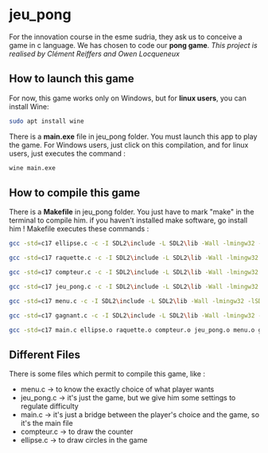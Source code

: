 # jeu_pong

For the innovation course in the esme sudria, they ask us to conceive a game in c language. 
We has chosen to code our **pong game**.
*This project is realised by Clément Reiffers and Owen Locqueneux*

## How to launch this game

For now, this game works only on Windows, but for **linux users**, you can install Wine:
```bash
sudo apt install wine
```
There is a **main.exe** file in jeu_pong folder.
You must launch this app to play the game.
For Windows users, just click on this compilation, and for linux users, just executes the command :
```bash
wine main.exe
```

## How to compile this game

There is a **Makefile** in jeu_pong folder.
You just have to mark "make" in the terminal to compile him.
if you haven't installed make software, go install him !
Makefile executes these commands :
```bash
gcc -std=c17 ellipse.c -c -I SDL2\include -L SDL2\lib -Wall -lmingw32 -lSDL2main -lSDL2 

gcc -std=c17 raquette.c -c -I SDL2\include -L SDL2\lib -Wall -lmingw32 -lSDL2main -lSDL2 

gcc -std=c17 compteur.c -c -I SDL2\include -L SDL2\lib -Wall -lmingw32 -lSDL2main -lSDL2 

gcc -std=c17 jeu_pong.c -c -I SDL2\include -L SDL2\lib -Wall -lmingw32 -lSDL2main -lSDL2 -lSDL2_mixer 

gcc -std=c17 menu.c -c -I SDL2\include -L SDL2\lib -Wall -lmingw32 -lSDL2main -lSDL2 -lSDL2_ttf

gcc -std=c17 gagnant.c -c -I SDL2\include -L SDL2\lib -Wall -lmingw32 -lSDL2main -lSDL2 -lSDL2_ttf

gcc -std=c17 main.c ellipse.o raquette.o compteur.o jeu_pong.o menu.o gagnant.o -I SDL2\include -L SDL2\lib -Wall -lmingw32 -lSDL2main -lSDL2 -lSDL2_ttf -lSDL2_mixer -o main

```

## Different Files
There is some files which permit to compile this game, like :
-   menu.c $\rightarrow$ to know the exactly choice of what player wants
-   jeu_pong.c $\rightarrow$ it's just the game, but we give him some settings to regulate difficulty 
-   main.c $\rightarrow$ it's just a bridge between the player's choice and the game, so it's the main file
-   compteur.c $\rightarrow$ to draw the counter
-   ellipse.c $\rightarrow$ to draw circles in the game